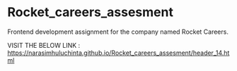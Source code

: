# Rocket_careers_assesment
Frontend development assignment for the company named Rocket Careers.

VISIT THE BELOW LINK :
https://narasimhuluchinta.github.io/Rocket_careers_assesment/header_14.html
